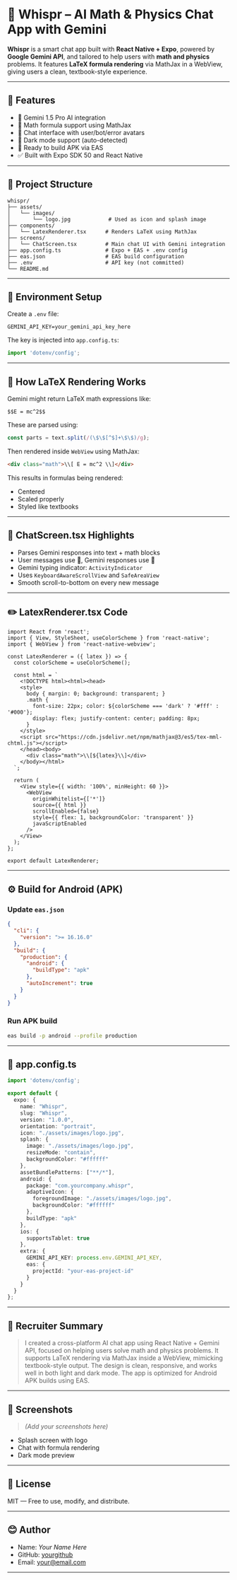 # 🤖 Whispr – AI Math & Physics Chat App with Gemini

**Whispr** is a smart chat app built with **React Native + Expo**, powered by **Google Gemini API**, and tailored to help users with **math and physics** problems. It features **LaTeX formula rendering** via MathJax in a WebView, giving users a clean, textbook-style experience.

---

## 📱 Features

* 🤖 Gemini 1.5 Pro AI integration
* 📀 Math formula support using MathJax
* 💬 Chat interface with user/bot/error avatars
* 🌙 Dark mode support (auto-detected)
* 📲 Ready to build APK via EAS
* ✅ Built with Expo SDK 50 and React Native

---

## 📂 Project Structure

```
whispr/
├── assets/
│   └── images/
│       └── logo.jpg            # Used as icon and splash image
├── components/
│   └── LatexRenderer.tsx      # Renders LaTeX using MathJax
├── screens/
│   └── ChatScreen.tsx         # Main chat UI with Gemini integration
├── app.config.ts              # Expo + EAS + .env config
├── eas.json                   # EAS build configuration
├── .env                       # API key (not committed)
└── README.md
```

---

## 🔑 Environment Setup

Create a `.env` file:

```env
GEMINI_API_KEY=your_gemini_api_key_here
```

The key is injected into `app.config.ts`:

```ts
import 'dotenv/config';
```

---

## 🧠 How LaTeX Rendering Works

Gemini might return LaTeX math expressions like:

```
$$E = mc^2$$
```

These are parsed using:

```ts
const parts = text.split(/(\$\$[^$]+\$\$)/g);
```

Then rendered inside `WebView` using MathJax:

```html
<div class="math">\\[ E = mc^2 \\]</div>
```

This results in formulas being rendered:

* Centered
* Scaled properly
* Styled like textbooks

---

## 💬 ChatScreen.tsx Highlights

* Parses Gemini responses into text + math blocks
* User messages use 🧑, Gemini responses use 🤖
* Gemini typing indicator: `ActivityIndicator`
* Uses `KeyboardAwareScrollView` and `SafeAreaView`
* Smooth scroll-to-bottom on every new message

---

## ✏️ LatexRenderer.tsx Code

```tsx
import React from 'react';
import { View, StyleSheet, useColorScheme } from 'react-native';
import { WebView } from 'react-native-webview';

const LatexRenderer = ({ latex }) => {
  const colorScheme = useColorScheme();

  const html = `
    <!DOCTYPE html><html><head>
    <style>
      body { margin: 0; background: transparent; }
      .math {
        font-size: 22px; color: ${colorScheme === 'dark' ? '#fff' : '#000'};
        display: flex; justify-content: center; padding: 8px;
      }
    </style>
    <script src="https://cdn.jsdelivr.net/npm/mathjax@3/es5/tex-mml-chtml.js"></script>
    </head><body>
      <div class="math">\\[${latex}\\]</div>
    </body></html>
  `;

  return (
    <View style={{ width: '100%', minHeight: 60 }}>
      <WebView
        originWhitelist={['*']}
        source={{ html }}
        scrollEnabled={false}
        style={{ flex: 1, backgroundColor: 'transparent' }}
        javaScriptEnabled
      />
    </View>
  );
};

export default LatexRenderer;
```

---

## ⚙️ Build for Android (APK)

### Update `eas.json`

```json
{
  "cli": {
    "version": ">= 16.16.0"
  },
  "build": {
    "production": {
      "android": {
        "buildType": "apk"
      },
      "autoIncrement": true
    }
  }
}
```

### Run APK build

```bash
eas build -p android --profile production
```

---

## 🔧 app.config.ts

```ts
import 'dotenv/config';

export default {
  expo: {
    name: "Whispr",
    slug: "Whispr",
    version: "1.0.0",
    orientation: "portrait",
    icon: "./assets/images/logo.jpg",
    splash: {
      image: "./assets/images/logo.jpg",
      resizeMode: "contain",
      backgroundColor: "#ffffff"
    },
    assetBundlePatterns: ["**/*"],
    android: {
      package: "com.yourcompany.whispr",
      adaptiveIcon: {
        foregroundImage: "./assets/images/logo.jpg",
        backgroundColor: "#ffffff"
      },
      buildType: "apk"
    },
    ios: {
      supportsTablet: true
    },
    extra: {
      GEMINI_API_KEY: process.env.GEMINI_API_KEY,
      eas: {
        projectId: "your-eas-project-id"
      }
    }
  }
};
```

---

## 💼 Recruiter Summary

> I created a cross-platform AI chat app using React Native + Gemini API, focused on helping users solve math and physics problems. It supports LaTeX rendering via MathJax inside a WebView, mimicking textbook-style output. The design is clean, responsive, and works well in both light and dark mode. The app is optimized for Android APK builds using EAS.

---

## 📸 Screenshots

> *(Add your screenshots here)*

* Splash screen with logo
* Chat with formula rendering
* Dark mode preview

---

## 📜 License

MIT — Free to use, modify, and distribute.

---

## 😊 Author

* Name: *Your Name Here*
* GitHub: [yourgithub](https://github.com/yourgithub)
* Email: [your@email.com](mailto:your@email.com)

---
